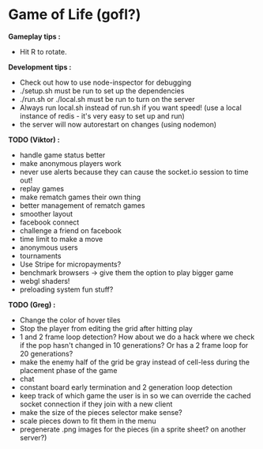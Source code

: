 Game of Life (gofl?)
=====

**Gameplay tips :**
 - Hit R to rotate.

**Development tips :**

 - Check out how to use node-inspector for debugging
 - ./setup.sh must be run to set up the dependencies
 - ./run.sh or ./local.sh must be run to turn on the server
 - Always run local.sh instead of run.sh if you want speed! (use a local instance of redis - it's very easy to set up and run)
 - the server will now autorestart on changes (using nodemon)

**TODO (Viktor) :**

 - handle game status better
 - make anonymous players work
 - never use alerts because they can cause the socket.io session to time out!
 - replay games
 - make rematch games their own thing
 - better management of rematch games
 - smoother layout
 - facebook connect
 - challenge a friend on facebook
 - time limit to make a move
 - anonymous users
 - tournaments
 - Use Stripe for micropayments?
 - benchmark browsers -> give them the option to play bigger game
 - webgl shaders!
 - preloading system fun stuff?

**TODO (Greg) :**

 - Change the color of hover tiles
 - Stop the player from editing the grid after hitting play
 - 1 and 2 frame loop detection? How about we do a hack where we check if the pop hasn't changed in 10 generations? Or has a 2 frame loop for 20 generations?
 - make the enemy half of the grid be gray instead of cell-less during the placement phase of the game
 - chat
 - constant board early termination and 2 generation loop detection
 - keep track of which game the user is in so we can override the cached socket connection if they join with a new client
 - make the size of the pieces selector make sense?
 - scale pieces down to fit them in the menu
 - pregenerate .png images for the pieces (in a sprite sheet? on another server?)

